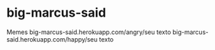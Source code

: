 # big-marcus-said
Memes
big-marcus-said.herokuapp.com/angry/seu texto
big-marcus-said.herokuapp.com/happy/seu texto
